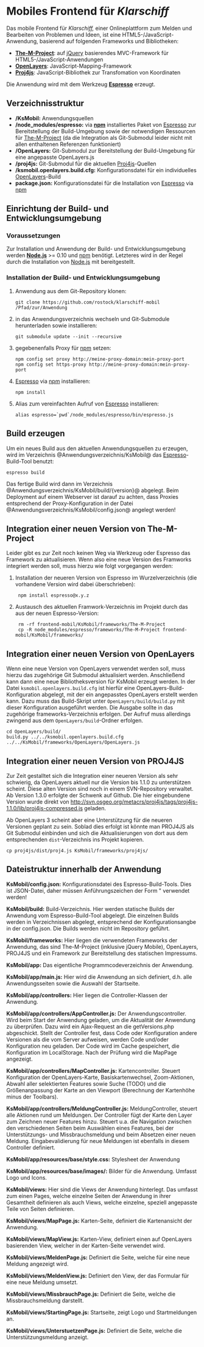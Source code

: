 # Mobiles Frontend für *Klarschiff*

Das mobile Frontend für *Klarschiff,* einer Onlineplattform zum Melden und Bearbeiten von Problemen und Ideen, ist eine HTML5-/JavaScript-Anwendung, basierend auf folgenden Frameworks und Bibliotheken:

* [**The-M-Project**](http://www.the-m-project.org): auf [jQuery](https://jquery.com) basierendes MVC-Framework für HTML5-/JavaScript-Anwendungen
* [**OpenLayers**](http://openlayers.org): JavaScript-Mapping-Framework
* [**Proj4js**](https://github.com/proj4js/proj4js): JavaScript-Bibliothek zur Transfomation von Koordinaten

Die Anwendung wird mit dem Werkzeug [**Espresso**](https://github.com/mwaylabs/Espresso) erzeugt.

## Verzeichnisstruktur

* **/KsMobil:** Anwendungsquellen
* **/node\_modules/espresso:** via [**npm**](https://www.npmjs.com) installiertes Paket von [Espresso](https://github.com/mwaylabs/Espresso) zur Bereitstellung der Build-Umgebung sowie der notwendigen Ressourcen für [The-M-Project](http://www.the-m-project.org) (da die Integration als Git-Submodul leider nicht mit allen enthaltenen Referenzen funktioniert)
* **/OpenLayers:** Git-Submodul zur Bereitstellung der Build-Umgebung für eine angepasste OpenLayers.js
* **/proj4js:** Git-Submodul für die aktuellen [Proj4js](https://github.com/proj4js/proj4js)-Quellen
* **/ksmobil.openlayers.build.cfg:** Konfigurationsdatei für ein individuelles [OpenLayers](http://openlayers.org)-Build
* **package.json:** Konfigurationsdatei für die Installation von [Espresso](https://github.com/mwaylabs/Espresso) via [npm](https://www.npmjs.com)

## Einrichtung der Build- und Entwicklungsumgebung

### Voraussetzungen

Zur Installation und Anwendung der Build- und Entwicklungsumgebung werden [**Node.js**](http://nodejs.org) >= 0.10 und [npm](https://www.npmjs.com) benötigt. Letzteres wird in der Regel durch die Installation von [Node.js](http://nodejs.org) mit bereitgestellt.

### Installation der Build- und Entwicklungsumgebung

1.  Anwendung aus dem Git-Repository klonen:

        git clone https://github.com/rostock/klarschiff-mobil /Pfad/zur/Anwendung
        
1.  in das Anwendungsverzeichnis wechseln und Git-Submodule herunterladen sowie installieren:

        git submodule update --init --recursive

1.  gegebenenfalls Proxy für [npm](https://www.npmjs.com) setzen:
    
        npm config set proxy http://meine-proxy-domain:mein-proxy-port
        npm config set https-proxy http://meine-proxy-domain:mein-proxy-port

1.  [Espresso](https://github.com/mwaylabs/Espresso) via [npm](https://www.npmjs.com) installieren:

        npm install

1.  Alias zum vereinfachten Aufruf von [Espresso](https://github.com/mwaylabs/Espresso) installieren:

        alias espresso=`pwd`/node_modules/espresso/bin/espresso.js

## Build erzeugen

Um ein neues Build aus den aktuellen Anwendungsquellen zu erzeugen, wird im Verzeichnis @Anwendungsverzeichnis/KsMobil@ das [Espresso](https://github.com/mwaylabs/Espresso)-Build-Tool benutzt:

    espresso build

Das fertige Build wird dann im Verzeichnis @Anwendungsverzeichnis/KsMobil/build/{version}@ abgelegt. Beim Deployment auf einem Webserver ist darauf zu achten, dass Proxies entsprechend der Proxy-Konfiguration in der Datei @Anwendungsverzeichnis/KsMobil/config.json@ angelegt werden!

## Integration einer neuen Version von The-M-Project

Leider gibt es zur Zeit noch keinen Weg via Werkzeug oder Espresso das Framework zu
aktualisieren. Wenn also eine neue Version des Framworks integriert werden soll, 
muss hierzu wie folgt vorgegangen werden:

1. Installation der neueren Version von Espresso im Wurzelverzeichnis (die vorhandene
   Version wird dabei überschrieben):

        npm install espresso@x.y.z

1. Austausch des aktuellen Framwork-Verzeichnis im Projekt durch das aus der 
   neuen Espresso-Version:

        rm -rf frontend-mobil/KsMobil/frameworks/The-M-Project
        cp -R node_modules/espresso/frameworks/The-M-Project frontend-mobil/KsMobil/frameworks/

## Integration einer neuen Version von OpenLayers

Wenn eine neue Version von OpenLayers verwendet werden soll, muss hierzu das 
zugehörige Git Submodul aktualisiert werden. Anschließend kann dann eine neue 
Bibliotheksversion für KsMobil erzeugt werden. In der Datei 
`ksmobil.openlayers.build.cfg` ist hierfür eine OpenLayers-Build-Konfiguration
abgelegt, mit der ein angepasstes OpenLayers erstellt werden kann. Dazu muss das 
Build-Skript unter `OpenLayers/build/build.py` mit dieser Konfiguration ausgeführt
werden. Die Ausgabe sollte in das zugehörige frameworks-Verzeichnis erfolgen. 
Der Aufruf muss allerdings zwingend aus dem `OpenLayers/build`-Ordner erfolgen.

    cd OpenLayers/build/
    build.py ../../ksmobil.openlayers.build.cfg ../../KsMobil/frameworks/OpenLayers/OpenLayers.js

## Integration einer neuen Version von PROJ4JS

Zur Zeit gestalltet sich die Integration einer neueren Version als sehr schwierig,
da OpenLayers aktuell nur die Version bis 1.1.0 zu unterstützen scheint.
Diese alten Version sind noch in einem SVN-Repository verwaltet. Ab Version 1.3.0 
erfolgte der Schwenk auf Github. Die hier eingebundene Version wurde direkt von 
http://svn.osgeo.org/metacrs/proj4js/tags/proj4js-1.1.0/lib/proj4js-compressed.js 
geladen. 

Ab OpenLayers 3 scheint aber eine Unterstützung für die neueren Versionen
geplant zu sein. Soblad dies erfolgt ist könnte man PROJ4JS als Git Submodul einbinden
und sich die Aktualisierungen von dort aus dem entsprechenden `dist`-Verzeichnis ins 
Projekt kopieren.

    cp proj4js/dist/proj4.js KsMobil/frameworks/proj4js/

## Dateistruktur innerhalb der Anwendung

**KsMobil/config.json:** Konfigurationsdatei des Espresso-Build-Tools. Dies ist
  JSON-Datei, daher müssen Anführungszeichen der Form " verwendet werden!

**KsMobil/build:** Build-Verzeichnis. Hier werden statische Builds der Anwendung
  vom Espresso-Build-Tool abgelegt. Die einzelnen Builds werden in 
  Verzeichnissen abgelegt, entsprechend der Konfigurationsangbe in der config.json.
  Die Builds werden nicht im Repository geführt.

**KsMobil/frameworks:** Hier liegen die verwendeten Frameworks der Anwendung, das
  sind The-M-Project (inklusive jQuery Mobile), OpenLayers, PROJ4JS und ein 
  Framework zur Bereitstellung des statischen Impressums.

**KsMobil/app:** Das eigentliche Programmcodeverzeichnis der Anwendung.

**KsMobil/app/main.js:** Hier wird die Anwendung an sich definiert, d.h. alle
  Anwendungsseiten sowie die Auswahl der Startseite.

**KsMobil/app/controllers:** Hier liegen die Controller-Klassen der Anwendung.

**KsMobil/app/controllers/AppController.js:** Der Anwendungscontroller. Wird beim
  Start der Anwendung geladen, um die Aktualität der Anwendung zu überprüfen.
  Dazu wird ein Ajax-Request an die getVersions.php abgeschickt. Stellt der 
  Controller fest, dass Code oder Konfiguration andere Versionen als die vom
  Server aufweisen, werden Code und/oder Konfiguration neu geladen.
  Der Code wird im Cache gespeichert, die Konfiguration im LocalStorage.
  Nach der Prüfung wird die MapPage angezeigt.

**KsMobil/app/controllers/MapController.js:** Kartencontroller. Steuert
  Konfiguration der OpenLayers-Karte, Basiskartenwechsel, Zoom-Aktionen,
  Abwahl aller selektierten Features sowie Suche (TODO) und die Größenanpassung
  der Karte an den Viewport (Berechnung der Kartenhöhe minus der Toolbars).

**KsMobil/app/controllers/MeldungController.js:** MeldungController, steuert alle
  Aktionen rund um Meldungen.
  Der Controller fügt der Karte den Layer zum Zeichnen neuer Features hinzu.
  Steuert u.a. die Navigation zwischen den verschiedenen Seiten beim Auswählen
  eines Features, bei der Unterstützungs- und Missbrauchsmeldung und beim
  Absetzen einer neuen Meldung. Eingabevalidierung für neue Meldungen ist 
  ebenfalls in diesem Controller definiert.

**KsMobil/app/resources/base/style.css:** Stylesheet der Anwendung

**KsMobil/app/resources/base/images/:** Bilder für die Anwendung. Umfasst Logo
  und Icons.

**KsMobil/views:** Hier sind die Views der Anwendung hinterlegt. Das umfasst zum
  einen Pages, welche einzelne Seiten der Anwendung in ihrer Gesamtheit
  definieren als auch Views, welche einzelne, speziell angepasste Teile von
  Seiten definieren.

**KsMobil/views/MapPage.js:** Karten-Seite, definiert die Kartenansicht der
  Anwendung.

**KsMobil/views/MapView.js:** Karten-View, definiert einen auf OpenLayers
  basierenden View, welcher in der Karten-Seite verwendet wird.

**KsMobil/views/MeldenPage.js:** Definiert die Seite, welche für eine neue Meldung
  angezeigt wird.

**KsMobil/views/MeldenView.js:** Definiert den View, der das Formular für eine neue
  Meldung umsetzt.

**KsMobil/views/MissbrauchPage.js:** Definiert die Seite, welche die 
  Missbrauchsmeldung darstellt.

**KsMobil/views/StartingPage.js:** Startseite, zeigt Logo und Startmeldungen an.

**KsMobil/views/UnterstuetzenPage.js:** Definiert die Seite, welche die
  Unterstützungsmeldung anzeigt.
